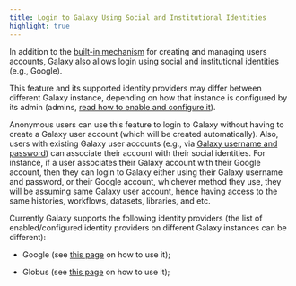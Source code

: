 ```yaml
---
title: Login to Galaxy Using Social and Institutional Identities
highlight: true
---
```


In addition to the [built-in mechanism](/src/authnz/use/gxyusername/index.md) for creating and managing users accounts, 
Galaxy also allows login using social and institutional identities (e.g., Google). 

This feature and its supported identity providers may differ between different Galaxy instance, depending on 
how that instance is configured by its admin 
(admins, [read how to enable and configure it](/src/authnz/config/oidc/index.md)).


Anonymous users can use this feature to login to Galaxy without having to create a Galaxy user account (which
will be created automatically). Also, users with existing Galaxy user accounts (e.g., via [Galaxy username and password](/src/authnz/use/gxyusername/index.md))
can associate their account with their social identities. For instance, if a user associates their Galaxy account 
with their Google account, then they can login to Galaxy either using their Galaxy username and password, 
or their Google account, whichever method they use, they will be assuming same Galaxy user account, hence 
having access to the same histories, workflows, datasets, libraries, and etc.


Currently Galaxy supports the following identity providers (the list of enabled/configured identity providers on 
different Galaxy instances can be different):

- Google (see [this page](/src/authnz/use/oidc/idps/google/index.md) on how to use it);

- Globus (see [this page](/src/authnz/use/oidc/idps/globus/index.md) on how to use it);



